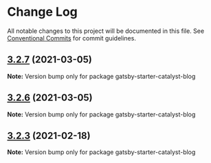 # Change Log

All notable changes to this project will be documented in this file.
See [Conventional Commits](https://conventionalcommits.org) for commit guidelines.

## [3.2.7](https://github.com/ehowey/gatsby-starter-catalyst-blog/compare/gatsby-starter-catalyst-blog@3.2.6...gatsby-starter-catalyst-blog@3.2.7) (2021-03-05)

**Note:** Version bump only for package gatsby-starter-catalyst-blog





## [3.2.6](https://github.com/ehowey/gatsby-starter-catalyst-blog/compare/gatsby-starter-catalyst-blog@3.2.5...gatsby-starter-catalyst-blog@3.2.6) (2021-03-05)

**Note:** Version bump only for package gatsby-starter-catalyst-blog





## [3.2.3](https://github.com/ehowey/gatsby-starter-catalyst-blog/compare/gatsby-starter-catalyst-blog@3.2.2...gatsby-starter-catalyst-blog@3.2.3) (2021-02-18)

**Note:** Version bump only for package gatsby-starter-catalyst-blog
